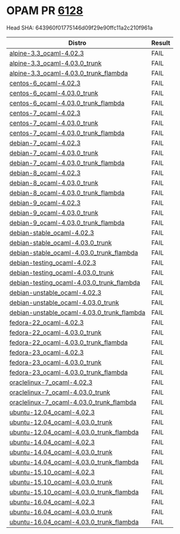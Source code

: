 # OPAM PR [6128](https://github.com/ocaml/opam-repository/pull/6128)

Head SHA: 643960f01775146d09f29e90ffc11a2c210f961a


| Distro | Result |
| ------ | ------ |
| [alpine-3.3_ocaml-4.02.3](build/log.alpine-3.3_ocaml-4.02.3) | FAIL |
| [alpine-3.3_ocaml-4.03.0_trunk](build/log.alpine-3.3_ocaml-4.03.0_trunk) | FAIL |
| [alpine-3.3_ocaml-4.03.0_trunk_flambda](build/log.alpine-3.3_ocaml-4.03.0_trunk_flambda) | FAIL |
| [centos-6_ocaml-4.02.3](build/log.centos-6_ocaml-4.02.3) | FAIL |
| [centos-6_ocaml-4.03.0_trunk](build/log.centos-6_ocaml-4.03.0_trunk) | FAIL |
| [centos-6_ocaml-4.03.0_trunk_flambda](build/log.centos-6_ocaml-4.03.0_trunk_flambda) | FAIL |
| [centos-7_ocaml-4.02.3](build/log.centos-7_ocaml-4.02.3) | FAIL |
| [centos-7_ocaml-4.03.0_trunk](build/log.centos-7_ocaml-4.03.0_trunk) | FAIL |
| [centos-7_ocaml-4.03.0_trunk_flambda](build/log.centos-7_ocaml-4.03.0_trunk_flambda) | FAIL |
| [debian-7_ocaml-4.02.3](build/log.debian-7_ocaml-4.02.3) | FAIL |
| [debian-7_ocaml-4.03.0_trunk](build/log.debian-7_ocaml-4.03.0_trunk) | FAIL |
| [debian-7_ocaml-4.03.0_trunk_flambda](build/log.debian-7_ocaml-4.03.0_trunk_flambda) | FAIL |
| [debian-8_ocaml-4.02.3](build/log.debian-8_ocaml-4.02.3) | FAIL |
| [debian-8_ocaml-4.03.0_trunk](build/log.debian-8_ocaml-4.03.0_trunk) | FAIL |
| [debian-8_ocaml-4.03.0_trunk_flambda](build/log.debian-8_ocaml-4.03.0_trunk_flambda) | FAIL |
| [debian-9_ocaml-4.02.3](build/log.debian-9_ocaml-4.02.3) | FAIL |
| [debian-9_ocaml-4.03.0_trunk](build/log.debian-9_ocaml-4.03.0_trunk) | FAIL |
| [debian-9_ocaml-4.03.0_trunk_flambda](build/log.debian-9_ocaml-4.03.0_trunk_flambda) | FAIL |
| [debian-stable_ocaml-4.02.3](build/log.debian-stable_ocaml-4.02.3) | FAIL |
| [debian-stable_ocaml-4.03.0_trunk](build/log.debian-stable_ocaml-4.03.0_trunk) | FAIL |
| [debian-stable_ocaml-4.03.0_trunk_flambda](build/log.debian-stable_ocaml-4.03.0_trunk_flambda) | FAIL |
| [debian-testing_ocaml-4.02.3](build/log.debian-testing_ocaml-4.02.3) | FAIL |
| [debian-testing_ocaml-4.03.0_trunk](build/log.debian-testing_ocaml-4.03.0_trunk) | FAIL |
| [debian-testing_ocaml-4.03.0_trunk_flambda](build/log.debian-testing_ocaml-4.03.0_trunk_flambda) | FAIL |
| [debian-unstable_ocaml-4.02.3](build/log.debian-unstable_ocaml-4.02.3) | FAIL |
| [debian-unstable_ocaml-4.03.0_trunk](build/log.debian-unstable_ocaml-4.03.0_trunk) | FAIL |
| [debian-unstable_ocaml-4.03.0_trunk_flambda](build/log.debian-unstable_ocaml-4.03.0_trunk_flambda) | FAIL |
| [fedora-22_ocaml-4.02.3](build/log.fedora-22_ocaml-4.02.3) | FAIL |
| [fedora-22_ocaml-4.03.0_trunk](build/log.fedora-22_ocaml-4.03.0_trunk) | FAIL |
| [fedora-22_ocaml-4.03.0_trunk_flambda](build/log.fedora-22_ocaml-4.03.0_trunk_flambda) | FAIL |
| [fedora-23_ocaml-4.02.3](build/log.fedora-23_ocaml-4.02.3) | FAIL |
| [fedora-23_ocaml-4.03.0_trunk](build/log.fedora-23_ocaml-4.03.0_trunk) | FAIL |
| [fedora-23_ocaml-4.03.0_trunk_flambda](build/log.fedora-23_ocaml-4.03.0_trunk_flambda) | FAIL |
| [oraclelinux-7_ocaml-4.02.3](build/log.oraclelinux-7_ocaml-4.02.3) | FAIL |
| [oraclelinux-7_ocaml-4.03.0_trunk](build/log.oraclelinux-7_ocaml-4.03.0_trunk) | FAIL |
| [oraclelinux-7_ocaml-4.03.0_trunk_flambda](build/log.oraclelinux-7_ocaml-4.03.0_trunk_flambda) | FAIL |
| [ubuntu-12.04_ocaml-4.02.3](build/log.ubuntu-12.04_ocaml-4.02.3) | FAIL |
| [ubuntu-12.04_ocaml-4.03.0_trunk](build/log.ubuntu-12.04_ocaml-4.03.0_trunk) | FAIL |
| [ubuntu-12.04_ocaml-4.03.0_trunk_flambda](build/log.ubuntu-12.04_ocaml-4.03.0_trunk_flambda) | FAIL |
| [ubuntu-14.04_ocaml-4.02.3](build/log.ubuntu-14.04_ocaml-4.02.3) | FAIL |
| [ubuntu-14.04_ocaml-4.03.0_trunk](build/log.ubuntu-14.04_ocaml-4.03.0_trunk) | FAIL |
| [ubuntu-14.04_ocaml-4.03.0_trunk_flambda](build/log.ubuntu-14.04_ocaml-4.03.0_trunk_flambda) | FAIL |
| [ubuntu-15.10_ocaml-4.02.3](build/log.ubuntu-15.10_ocaml-4.02.3) | FAIL |
| [ubuntu-15.10_ocaml-4.03.0_trunk](build/log.ubuntu-15.10_ocaml-4.03.0_trunk) | FAIL |
| [ubuntu-15.10_ocaml-4.03.0_trunk_flambda](build/log.ubuntu-15.10_ocaml-4.03.0_trunk_flambda) | FAIL |
| [ubuntu-16.04_ocaml-4.02.3](build/log.ubuntu-16.04_ocaml-4.02.3) | FAIL |
| [ubuntu-16.04_ocaml-4.03.0_trunk](build/log.ubuntu-16.04_ocaml-4.03.0_trunk) | FAIL |
| [ubuntu-16.04_ocaml-4.03.0_trunk_flambda](build/log.ubuntu-16.04_ocaml-4.03.0_trunk_flambda) | FAIL |
